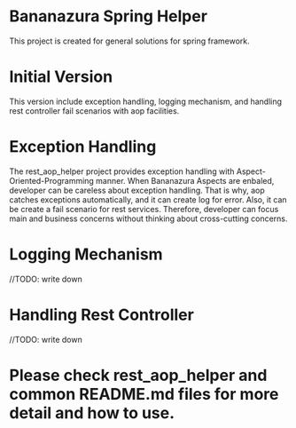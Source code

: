 # Bananazura Spring Helper

This project is created for general solutions for spring framework. 

# Initial Version

This version include exception handling, logging mechanism, and handling rest controller fail scenarios with aop facilities.

# Exception Handling

The rest_aop_helper project provides exception handling with Aspect-Oriented-Programming manner. When Bananazura Aspects are enbaled, developer can be careless about exception handling. That is why, aop catches exceptions automatically, and it can create log for error. Also, it can be create a fail scenario for rest services. Therefore, developer can focus main and business concerns without thinking about cross-cutting concerns.  

# Logging Mechanism

//TODO: write down

# Handling Rest Controller

//TODO: write down

# Please check rest_aop_helper and common README.md files for more detail and how to use.
